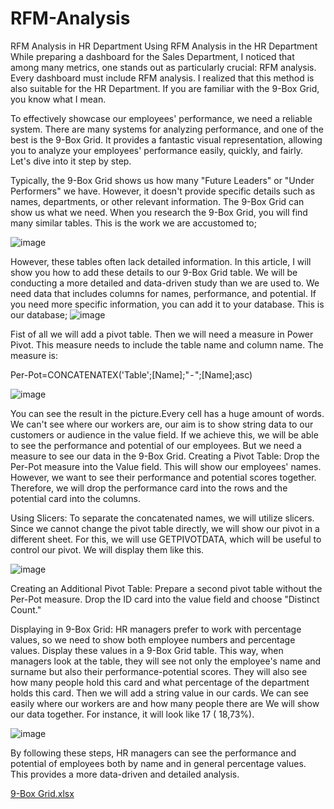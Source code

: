 # RFM-Analysis
RFM Analysis in HR Department
Using RFM Analysis in the HR Department
While preparing a dashboard for the Sales Department, I noticed that among many metrics, one stands out as particularly crucial: RFM analysis. Every dashboard must include RFM analysis. I realized that this method is also suitable for the HR Department. If you are familiar with the 9-Box Grid, you know what I mean.

To effectively showcase our employees' performance, we need a reliable system. There are many systems for analyzing performance, and one of the best is the 9-Box Grid. It provides a fantastic visual representation, allowing you to analyze your employees' performance easily, quickly, and fairly. Let's dive into it step by step.

Typically, the 9-Box Grid shows us how many "Future Leaders" or "Under Performers" we have. However, it doesn't provide specific details such as names, departments, or other relevant information. The 9-Box Grid can show us what we need.
When you research the 9-Box Grid, you will find many similar tables. This is the work we are accustomed to;

![image](https://github.com/user-attachments/assets/9c1bbc7f-b8f8-44ae-b52f-2c8b7515627d)

However, these tables often lack detailed information. In this article, I will show you how to add these details to our 9-Box Grid table. We will be conducting a more detailed and data-driven study than we are used to.
We need data that includes columns for names, performance, and potential. If you need more specific information, you can add it to your database.
This is our database;
![image](https://github.com/user-attachments/assets/e96a05ba-2f1e-4ff0-a68b-35a3d814528a)

Fist of all we will add a pivot table. Then we will need a measure in Power Pivot. This measure needs to include the table name and column name. The measure is:

Per-Pot=CONCATENATEX('Table';[Name];" - ";[Name];asc)

![image](https://github.com/user-attachments/assets/fbe3fcf5-ff6d-46cb-affa-9e3825b5f6ce)

You can see the result in the picture.Every cell has a huge amount of words. We can't see where our workers are, our aim is to show string data to our customers or audience in the value field. If we achieve this, we will be able to see the performance and potential of our employees.
But we need a measure to see our data in the 9-Box Grid.
Creating a Pivot Table:
Drop the Per-Pot measure into the Value field. This will show our employees' names. However, we want to see their performance and potential scores together.
Therefore, we will drop the performance card into the rows and the potential card into the columns.

Using Slicers:
To separate the concatenated names, we will utilize slicers.
Since we cannot change the pivot table directly, we will show our pivot in a different sheet. For this, we will use GETPIVOTDATA, which will be useful to control our pivot. We will display them like this.

![image](https://github.com/user-attachments/assets/1b63b59c-eed4-4e30-9375-3724e821e56e)

Creating an Additional Pivot Table:
Prepare a second pivot table without the Per-Pot measure.
Drop the ID card into the value field and choose "Distinct Count."

Displaying in 9-Box Grid:
HR managers prefer to work with percentage values, so we need to show both employee numbers and percentage values.
Display these values in a 9-Box Grid table. This way, when managers look at the table, they will see not only the employee's name and surname but also their performance-potential scores. They will also see how many people hold this card and what percentage of the department holds this card.
Then we will add a string value in our cards. We can see easily where our workers are and how many people there are We will show our data together. For instance, it will look like 17 ( 18,73%).

![image](https://github.com/user-attachments/assets/84eb2cca-5a49-409c-9545-e4b11bddd9a6)

By following these steps, HR managers can see the performance and potential of employees both by name and in general percentage values. This provides a more data-driven and detailed analysis.


[9-Box Grid.xlsx](https://github.com/user-attachments/files/16521441/9-Box.Grid.xlsx)
